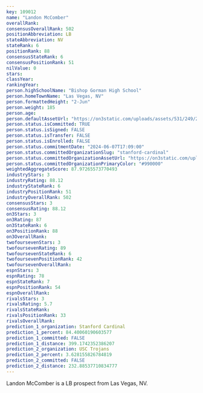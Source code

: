 ```yaml
---
key: 109012
name: "Landon McComber"
overallRank: 
consensusOverallRank: 502
positionAbbreviation: LB
stateAbbreviation: NV
stateRank: 6
positionRank: 88
consensusStateRank: 6
consensusPositionRank: 51
nilValue: 0
stars: 
classYear: 
rankingYear: 
person.highSchoolName: "Bishop Gorman High School"
person.homeTownName: "Las Vegas, NV"
person.formattedHeight: "2-Jun"
person.weight: 185
person.age: 
person.defaultAssetUrl: "https://on3static.com/uploads/assets/531/249/249531.jpg"
person.status.isCommitted: TRUE
person.status.isSigned: FALSE
person.status.isTransfer: FALSE
person.status.isEnrolled: FALSE
person.status.commitmentDate: "2024-06-07T17:09:00"
person.status.committedOrganizationSlug: "stanford-cardinal"
person.status.committedOrganizationAssetUrl: "https://on3static.com/uploads/assets/255/150/150255.svg"
person.status.committedOrganizationPrimaryColor: "#990000"
weightedAggregateScore: 87.97265573770493
industryStars: 3
industryRating: 88.12
industryStateRank: 6
industryPositionRank: 51
industryOverallRank: 502
consensusStars: 3
consensusRating: 88.12
on3Stars: 3
on3Rating: 87
on3StateRank: 6
on3PositionRank: 88
on3OverallRank: 
twofoursevenStars: 3
twofoursevenRating: 89
twofoursevenStateRank: 6
twofoursevenPositionRank: 42
twofoursevenOverallRank: 
espnStars: 3
espnRating: 78
espnStateRank: 7
espnPositionRank: 54
espnOverallRank: 
rivalsStars: 3
rivalsRating: 5.7
rivalsStateRank: 
rivalsPositionRank: 33
rivalsOverallRank: 
prediction_1_organization: Stanford Cardinal
prediction_1_percent: 84.40060190603577
prediction_1_committed: FALSE
prediction_1_distance: 399.1742352386207
prediction_2_organization: USC Trojans
prediction_2_percent: 3.628155826784819
prediction_2_committed: FALSE
prediction_2_distance: 232.88537710834777
---
```

Landon McComber is a LB prospect from Las Vegas, NV.